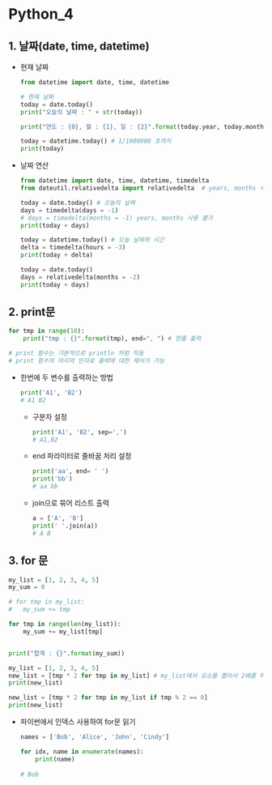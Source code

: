 # Python_4

## 1. 날짜(date, time, datetime)

   - 현재 날짜

     ```python
     from datetime import date, time, datetime
     
     # 현재 날짜
     today = date.today()
     print("오늘의 날짜 : " + str(today))
     
     print("연도 : {0}, 월 : {1}, 일 : {2}".format(today.year, today.month, today.day))
     
     today = datetime.today() # 1/1000000 초까지
     print(today)
     ```

   - 날짜 연산

     ```python
     from datetime import date, time, datetime, timedelta
     from dateutil.relativedelta import relativedelta  # years, months 사용 하기 위한 패키지
     
     today = date.today() # 오늘의 날짜
     days = timedelta(days = -1)
     # days = timedelta(months = -1) years, months 사용 불가
     print(today + days)
     
     today = datetime.today() # 오늘 날짜와 시간
     delta = timedelta(hours = -3)
     print(today + delta)
     
     today = date.today()
     days = relativedelta(months = -2)
     print(today + days)
     ```

## 2. print문

   ```python
   for tmp in range(10):
       print("tmp : {}".format(tmp), end=", ") # 한줄 출력
   
   # print 함수는 기본적으로 println 처럼 작동
   # print 함수의 마지막 인자로 출력에 대한 제어가 가능
   ```

- 한번에 두 변수를 출력하는 방법

  ```python
  print('A1', 'B2')
  # A1 B2
  ```

  - 구분자 설정

    ```python
    print('A1', 'B2', sep=',')
    # A1,B2
    ```

  - end 파라미터로 줄바꿈 처리 설정

    ```python
    print('aa', end= ' ')
    print('bb')
    # aa bb
    ```

  - join으로 묶어 리스트 출력

    ```python
    a = ['A', 'B']
    print(' '.join(a))
    # A B
    ```

## 3. for 문

   ```python
   my_list = [1, 2, 3, 4, 5]
   my_sum = 0
   
   # for tmp in my_list:
   #   my_sum += tmp
   
   for tmp in range(len(my_list)):
       my_sum += my_list[tmp]
   
   
   print("합계 : {}".format(my_sum))
   
   my_list = [1, 2, 3, 4, 5]
   new_list = [tmp * 2 for tmp in my_list] # my_list에서 요소를 뽑아서 2배를 하고 tmp에 삽입
   print(new_list)
   
   new_list = [tmp * 2 for tmp in my_list if tmp % 2 == 0]
   print(new_list)
   ```

- 파이썬에서 인덱스 사용하여 for문 읽기

  ```python
  names = ['Bob', 'Alice', 'John', 'Cindy']
  
  for idx, name in enumerate(names):
      print(name)
      
  # Bob
  ```

  